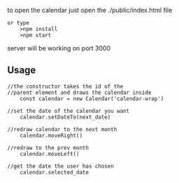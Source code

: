 to open the calendar just open the ./public/index.html file
	
	or type
	    >npm install
	    >npm start

server will be working on port 3000

## Usage
	//the constructor takes the id of the 
	//parent element and draws the calendar inside
		const calendar = new Calendar('calendar-wrap')

	//set the date of the calendar you want
		calendar.setDateTo(next_date)

	//redraw calendar to the next month
		calendar.moveRight()

	//redraw to the prev month
		calendar.moveLeft()

	//get the date the user has chosen
		calendar.selected_date

